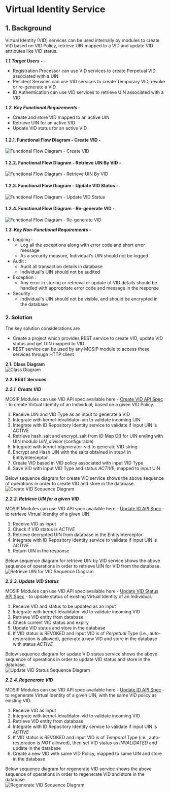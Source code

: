 # Virtual Identity Service

## 1. Background       


Virtual Identity (VID) services can be used internally by modules to create VID based on VID Policy, retrieve UIN mapped to a VID and update VID attributes like VID status. 



***1.1.Target Users -***  
- Registration Processor can use VID services to create Perpetual VID associated with a UIN     
- Resident Services can use VID services to create Temporary VID, revoke or re-generate a VID     
- ID Authentication can use VID services to retrieve UIN associated with a VID    

***1.2. Key Functional Requirements -***   
-	Create and store VID mapped to an active UIN
-	Retrieve UIN for an active VID
-	Update VID status for an active VID

#### 1.2.1. Functional Flow Diagram - Create VID - 
![Functional Flow Diagram - Create VID](_images/idrepo-createvid-fd.PNG)      

#### 1.2.2. Functional Flow Diagram - Retrieve UIN By VID - 
![Functional Flow Diagram - Retrieve UIN By VID](_images/idrepo-vid-retrieveuinbyvid-fd.PNG) 

#### 1.2.3. Functional Flow Diagram - Update VID Status - 
![Functional Flow Diagram - Update VID Status](_images/idrepo-updatevidstatus-fd.PNG) 

#### 1.2.4. Functional Flow Diagram - Re-generate VID - 
![Functional Flow Diagram - Re-generate VID](_images/idrepo-regeneratevid-fd.PNG) 


***1.3. Key Non-Functional Requirements -***   

-	Logging :
	-	Log all the exceptions along with error code and short error message
	-	As a security measure, Individual's UIN should not be logged
-	Audit :
	-	Audit all transaction details in database
	-	Individual's UIN should not be audited     
-	Exception :
	-	Any error in storing or retrieval or update of VID details should be handled with appropriate error code and message in the response  
-	Security :    
	-	Individual's UIN should not be visible, and should be encrypted in the database

### 2.	Solution    


The key solution considerations are   
- Create a project which provides REST service to create VID, update VID status and get UIN mapped to VID    
- REST service can be used by any MOSIP module to access these services through HTTP client         


**2.1.	Class Diagram**   
![Class Diagram](_images/idrepo-vid-cd.PNG)   


**2.2.	REST Services**   

***2.2.1.	Create VID***     

MOSIP Modules can use VID API spec available here - [Create VID API Spec](https://github.com/mosip/mosip/wiki/ID-Repository-API#create-vid) - to create Virtual Identity of an Individual, based on a given VID Policy.    

1. 	Receive UIN and VID Type as an input to generate a VID
2. 	Integrate with kernel-idvalidator-uin to validate incoming UIN
3.	Integrate with ID Repository Identity service to validate if input UIN is ACTIVE
4.	Retrieve hash_salt and encrypt_salt from ID Map DB for UIN ending with UIN modulo _UIN_divisor_ (configurable)
5.	Integrate with kernel-idgenerator-vid to generate VID string
6.	Encrypt and Hash UIN with the salts obtained in step4 in EntityInterceptor
7.	Create VID based in VID policy associated with input VID Type
8.	Save VID with input VID Type and status _ACTIVE_, mapped to input UIN

Below sequence diagram for create VID service shows the above sequence of operations in order to create VID and store in the database.   
![Create VID Sequence Diagram](_images/idrepo-vid-createvid-sd.PNG)   


***2.2.2.	Retrieve UIN for a given VID***   

MOSIP Modules can use VID API spec available here - [Update ID API Spec](https://github.com/mosip/mosip/wiki/ID-Repository-API#retrieve-uin-by-vid) - to retrieve Virtual Identity of a given UIN.   

1. 	Receive VID as input
2.	Check if VID status is _ACTIVE_
3.	Retrieve decrypted UIN from database in the EntityInterceptor 
4.	Integrate with ID Repository Identity service to validate if input UIN is _ACTIVE_
5.	Return UIN in the response

Below sequence diagram for retrieve UIN by VID service shows the above sequence of operations in order to retrieve UIN for VID from the database.   
![Retrieve UIN for VID Sequence Diagram](_images/idrepo-vid-retrieveuinbyvid-sd.PNG)   


***2.2.3.	Update VID Status***     

MOSIP Modules can use VID API spec available here - [Update VID Status API Spec](https://github.com/mosip/mosip/wiki/ID-Repository-API#patch-idrepositoryv1vidvid) - to update status of existing Virtual Identity of an Individual.    

1. 	Receive VID and status to be updated as an input
2. 	Integrate with kernel-idvalidator-vid to validate incoming VID
3.	Retrieve VID entity from database
4.	Check current VID status and expiry
5.	Update VID status and store in the database
6.	If VID status is REVOKED and input VID is of _Perpetual_ Type (i.e., auto-restoration is allowed), generate a new VID and store in the database with status _ACTIVE_

Below sequence diagram for update VID status service shows the above sequence of operations in order to update VID status and store in the database.   
![Update VID Status Sequence Diagram](_images/idrepo-vid-updatevid-sd.PNG)   


***2.2.4.	Regenerate VID***   

MOSIP Modules can use VID API spec available here - [Update ID API Spec](https://github.com/mosip/mosip/wiki/ID-Repository-API#post-idrepositoryv1vidvidregenerate) - to regenerate Virtual Identity of a given UIN, with the same VID policy as existing VID.   

1. 	Receive VID as input
2. 	Integrate with kernel-idvalidator-vid to validate incoming VID
3.	Retrieve VID entity from database
4.	Integrate with ID Repository Identity service to validate if input UIN is _ACTIVE_
5.	If VID status is REVOKED and input VID is of _Temporal_ Type (i.e., auto-restoration is _NOT_ allowed), then set VID status as _INVALIDATED_ and update in the database
6.	Create a new VID with same VID Policy, mapped to same UIN and store in the database

Below sequence diagram for regenerate VID service shows the above sequence of operations in order to regenerate VID and store in the database.   
![Regenerate VID Sequence Diagram](_images/idrepo-vid-regeneratevid-sd.PNG)   
